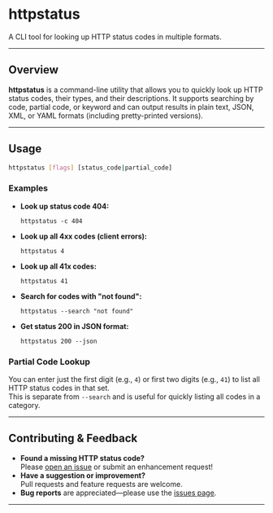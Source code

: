 # httpstatus

A CLI tool for looking up HTTP status codes in multiple formats.

---

## Overview

**httpstatus** is a command-line utility that allows you to quickly look up HTTP status codes, their types, and their descriptions. It supports searching by code, partial code, or keyword and can output results in plain text, JSON, XML, or YAML formats (including pretty-printed versions).

---

## Usage

```sh
httpstatus [flags] [status_code|partial_code]
```

### Examples

- **Look up status code 404:**
  ```
  httpstatus -c 404
  ```
- **Look up all 4xx codes (client errors):**
  ```
  httpstatus 4
  ```
- **Look up all 41x codes:**
  ```
  httpstatus 41
  ```
- **Search for codes with "not found":**
  ```
  httpstatus --search "not found"
  ```
- **Get status 200 in JSON format:**
  ```
  httpstatus 200 --json
  ```

### Partial Code Lookup

You can enter just the first digit (e.g., `4`) or first two digits (e.g., `41`) to list all HTTP status codes in that set.  
This is separate from `--search` and is useful for quickly listing all codes in a category.

---

## Contributing & Feedback

- **Found a missing HTTP status code?**  
  Please [open an issue](https://github.com/yodanator/httpstatus/issues) or submit an enhancement request!
- **Have a suggestion or improvement?**  
  Pull requests and feature requests are welcome.
- **Bug reports** are appreciated—please use the [issues page](https://github.com/yodanator/httpstatus/issues).

---